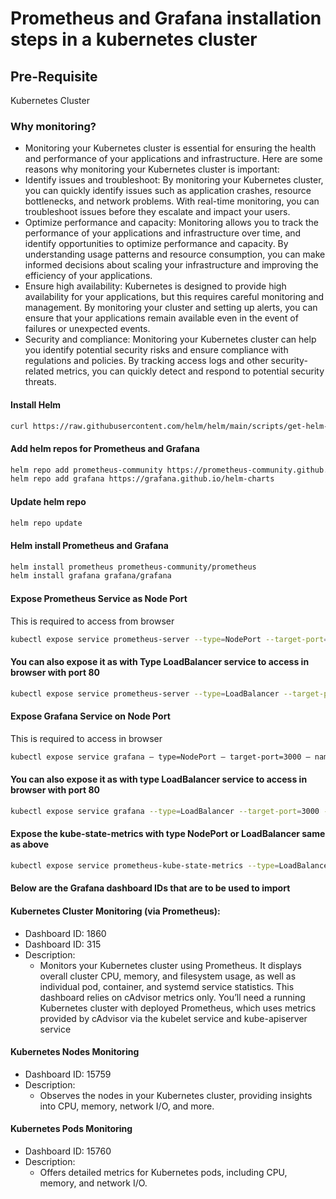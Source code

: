 # Prometheus and Grafana installation steps in a kubernetes cluster

## Pre-Requisite
Kubernetes Cluster

### Why monitoring?
- Monitoring your Kubernetes cluster is essential for ensuring the health and performance of your applications and infrastructure. Here are some reasons why monitoring your Kubernetes cluster is important:
- Identify issues and troubleshoot: By monitoring your Kubernetes cluster, you can quickly identify issues such as application crashes, resource bottlenecks, and network problems. With real-time monitoring, you can troubleshoot issues before they escalate and impact your users.
- Optimize performance and capacity: Monitoring allows you to track the performance of your applications and infrastructure over time, and identify opportunities to optimize performance and capacity. By understanding usage patterns and resource consumption, you can make informed decisions about scaling your infrastructure and improving the efficiency of your applications.
- Ensure high availability: Kubernetes is designed to provide high availability for your applications, but this requires careful monitoring and management. By monitoring your cluster and setting up alerts, you can ensure that your applications remain available even in the event of failures or unexpected events.
- Security and compliance: Monitoring your Kubernetes cluster can help you identify potential security risks and ensure compliance with regulations and policies. By tracking access logs and other security-related metrics, you can quickly detect and respond to potential security threats.

#### Install Helm
```bash
curl https://raw.githubusercontent.com/helm/helm/main/scripts/get-helm-3 | bash
```

#### Add helm repos for Prometheus and Grafana
```bash
helm repo add prometheus-community https://prometheus-community.github.io/helm-charts
helm repo add grafana https://grafana.github.io/helm-charts
```
#### Update helm repo
```bash
helm repo update
```
#### Helm install Prometheus and Grafana
```bash
helm install prometheus prometheus-community/prometheus
helm install grafana grafana/grafana
```
#### Expose Prometheus Service as Node Port
This is required to access from browser
```bash
kubectl expose service prometheus-server --type=NodePort --target-port=9090 --name=prometheus-server-ext
```
#### You can also expose it as with Type LoadBalancer service to access in browser with port 80
```bash
kubectl expose service prometheus-server --type=LoadBalancer --target-port=9090 --name=prometheus-server-lb-ext
```
#### Expose Grafana Service on Node Port
This is required to access in browser
```bash
kubectl expose service grafana — type=NodePort — target-port=3000 — name=grafana-ext
```
#### You can also expose it as with type LoadBalancer service to access in browser with port 80
```bash
kubectl expose service grafana --type=LoadBalancer --target-port=3000 --name=grafana-lb-ext
```

#### Expose the kube-state-metrics with type NodePort or LoadBalancer same as above
```bash
kubectl expose service prometheus-kube-state-metrics --type=LoadBalancer --target-port=8080 --name=kubestate-lb-ext
```

#### Below are the Grafana dashboard IDs that are to be used to import
#### Kubernetes Cluster Monitoring (via Prometheus):
- Dashboard ID: 1860
- Dashboard ID: 315
- Description: 
  - Monitors your Kubernetes cluster using Prometheus. It displays overall cluster CPU, memory, and filesystem usage, as well as individual pod, container, and systemd service statistics. This dashboard relies on cAdvisor metrics only. You’ll need a running Kubernetes cluster with deployed Prometheus, which uses metrics provided by cAdvisor via the kubelet service and kube-apiserver service

#### Kubernetes Nodes Monitoring
- Dashboard ID: 15759
- Description:
  - Observes the nodes in your Kubernetes cluster, providing insights into CPU, memory, network I/O, and more.

#### Kubernetes Pods Monitoring
- Dashboard ID: 15760
- Description:
  - Offers detailed metrics for Kubernetes pods, including CPU, memory, and network I/O.